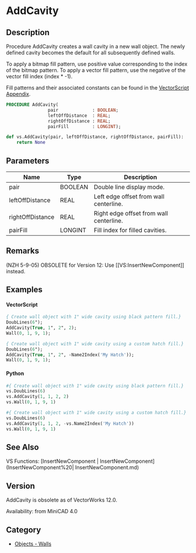 # AddCavity

## Description
Procedure AddCavity creates a wall cavity in a new wall object. The newly defined cavity becomes the default for all subsequently defined walls.

To apply a bitmap fill pattern, use positive value corresponding to the index  of the bitmap pattern.  To apply a vector fill pattern, use the negative of the vector fill index (index * -1). 

Fill patterns and their associated constants can be found in the [VectorScript Appendix](../Appendix/pages/Appendix%20E%20-%20Miscellaneous%20Selectors.md#fill-patterns).

```pascal
PROCEDURE AddCavity(
				pair             : BOOLEAN;
				leftOffDistance  : REAL;
				rightOffDistance : REAL;
				pairFill         : LONGINT);
```

```python
def vs.AddCavity(pair, leftOffDistance, rightOffDistance, pairFill):
    return None
```

## Parameters
|Name|Type|Description|
|---|---|---|
|pair|BOOLEAN|Double line display mode.|
|leftOffDistance|REAL|Left edge offset from wall centerline.|
|rightOffDistance|REAL|Right edge offset from wall centerline.|
|pairFill|LONGINT|Fill index for filled cavities.|

## Remarks
(NZH 5-9-05) OBSOLETE for Version 12: Use [[VS:InsertNewComponent]] instead.

## Examples
#### VectorScript ####
```pascal
{ Create wall object with 1" wide cavity using black pattern fill.}
DoubLines(6");
AddCavity(True, 1", 2", 2);
Wall(0, 1, 9, 1);

{ Create wall object with 1" wide cavity using a custom hatch fill.}
DoubLines(6");
AddCavity(True, 1", 2", -Name2Index('My Hatch'));
Wall(0, 1, 9, 1);
```

#### Python ####
```python
#{ Create wall object with 1" wide cavity using black pattern fill.}
vs.DoubLines(6)
vs.AddCavity(1, 1, 2, 2)
vs.Wall(0, 1, 9, 1)

#{ Create wall object with 1" wide cavity using a custom hatch fill.}
vs.DoubLines(6)
vs.AddCavity(1, 1, 2, -vs.Name2Index('My Hatch'))
vs.Wall(0, 1, 9, 1)
```

## See Also
VS Functions:
[InsertNewComponent | InsertNewComponent](InsertNewComponent%20| InsertNewComponent.md)

## Version
AddCavity is obsolete as of VectorWorks 12.0.

Availability: from MiniCAD 4.0

## Category
* [Objects - Walls](../Categories/Objects%20-%20Walls.md)
